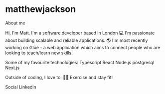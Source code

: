 # matthewjackson

About me

Hi, I'm Matt. I'm a software developer based in London
💻 I'm passionate about building scalable and reliable applications.
🌎 I'm most recently working on Glue - a web application which aims to connect people who are looking to teach/learn new skills.

Some of my favourite technologies:
Typescript React Node.js postgresql Next.js

Outside of coding, I love to:
🏃‍♂️ Exercise and stay fit!

Social
Linkedin
